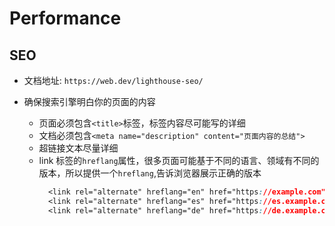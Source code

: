 # Performance

## SEO

- 文档地址: `https://web.dev/lighthouse-seo/`

- 确保搜索引擎明白你的页面的内容
  - 页面必须包含`<title>`标签，标签内容尽可能写的详细
  - 文档必须包含`<meta name="description" content="页面内容的总结">`
  - 超链接文本尽量详细
  - link 标签的`hreflang`属性，很多页面可能基于不同的语言、领域有不同的版本，所以提供一个`hreflang`,告诉浏览器展示正确的版本
    ```css
      <link rel="alternate" hreflang="en" href="https://example.com" />
      <link rel="alternate" hreflang="es" href="https://es.example.com" />
      <link rel="alternate" hreflang="de" href="https://de.example.com" />
    ```
